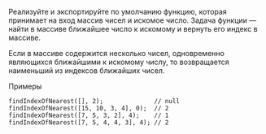 Реализуйте и экспортируйте по умолчанию функцию, которая принимает на вход массив чисел и искомое число. 
Задача функции — найти в массиве ближайшее число к искомому и вернуть его индекс в массиве.

Если в массиве содержится несколько чисел, одновременно являющихся ближайшими к искомому числу, 
то возвращается наименьший из индексов ближайших чисел.

Примеры
```
findIndexOfNearest([], 2);              // null
findIndexOfNearest([15, 10, 3, 4], 0);  // 2
findIndexOfNearest([7, 5, 3, 2], 4);    // 1
findIndexOfNearest([7, 5, 4, 4, 3], 4); // 2
```
